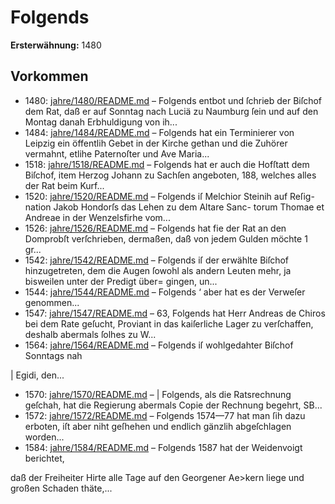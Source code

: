 # Folgends

**Ersterwähnung:** 1480

## Vorkommen
- 1480: [jahre/1480/README.md](../jahre/1480/README.md) – Folgends entbot und ſchrieb der Biſchof dem Rat,
daß er auf Sonntag nach Luciä zu Naumburg ſein und
auf den Montag danah Erbhuldigung von ih...
- 1484: [jahre/1484/README.md](../jahre/1484/README.md) – Folgends hat ein Terminierer von Leipzig ein
öffentlih Gebet in der Kirche gethan und die Zuhörer
vermahnt, etlihe Paternoſter und Ave Maria...
- 1518: [jahre/1518/README.md](../jahre/1518/README.md) – Folgends hat er
auch die Hofſtatt dem Biſchof, item Herzog Johann zu
Sachſen angeboten, 188, welches alles der Rat beim Kurf...
- 1520: [jahre/1520/README.md](../jahre/1520/README.md) – Folgends iſ Melchior Steinih auf Reſig-
nation Jakob Hondorſs das Lehen zu dem Altare Sanc-
torum Thomae et Andreae in der Wenzelsfirhe vom...
- 1526: [jahre/1526/README.md](../jahre/1526/README.md) – Folgends hat fie der Rat an den Domprobſt
verſchrieben, dermaßen, daß von jedem Gulden möchte
1 gr...
- 1542: [jahre/1542/README.md](../jahre/1542/README.md) – Folgends iſ der
erwählte Biſchof hinzugetreten, dem die Augen ſowohl als
andern Leuten mehr, ja bisweilen unter der Predigt über=
gingen, un...
- 1544: [jahre/1544/README.md](../jahre/1544/README.md) – Folgends ‘
aber hat es der Verweſer genommen...
- 1547: [jahre/1547/README.md](../jahre/1547/README.md) – 63, Folgends hat Herr Andreas de Chiros bei
dem Rate geſucht, Proviant in das kaiſerliche Lager zu
verſchaffen, deshalb abermals ſolhes zu W...
- 1564: [jahre/1564/README.md](../jahre/1564/README.md) – Folgends iſ wohlgedahter Biſchof Sonntags nah

| Egidi, den...
- 1570: [jahre/1570/README.md](../jahre/1570/README.md) – |
Folgends, als die Ratsrechnung geſchah, hat die Regierung
abermals Copie der Rechnung begehrt, SB...
- 1572: [jahre/1572/README.md](../jahre/1572/README.md) – Folgends 1574—77 hat man
ſih dazu erboten, iſt aber niht geſhehen und endlich
gänzlih abgeſchlagen worden...
- 1584: [jahre/1584/README.md](../jahre/1584/README.md) – Folgends 1587 hat der Weidenvoigt berichtet,


daß der Freiheiter Hirte alle Tage auf den Georgener
Ae>kern liege und großen Schaden thäte,...
